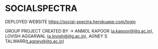 # SOCIALSPECTRA

DEPLOYED WEBSITE
https://social-spectra.herokuapp.com/login

GROUP PROJECT
CREATED BY -> ANMOL KAPOOR (a.kapoor@iitg.ac.in), LOVISH AGGARWAL (a.lovish@iitg.ac.in), AGNEY S TALWARR(t.agney@iitg.ac.in)
